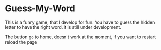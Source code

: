 # Guess-My-Word
This is a funny game, that I develop for fun. You have to guess the hidden letter to have the right word. It is still under development.

The button go to home, doesn't work at the moment, if you want to restart reload the page
